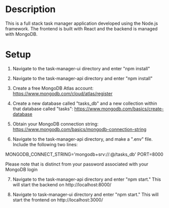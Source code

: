 # Description

This is a full stack task manager application developed using the Node.js framework. The frontend is built with React and the backend is managed with MongoDB.

# Setup

1. Navigate to the task-manager-ui directory and enter "npm install"

2. Navigate to the task-manager-api directory and enter "npm install"

3. Create a free MongoDB Atlas account: https://www.mongodb.com/cloud/atlas/register

4. Create a new database called "tasks_db" and a new collection within that database called "tasks": https://www.mongodb.com/basics/create-database

5. Obtain your MongoDB connection string: https://www.mongodb.com/basics/mongodb-connection-string

6. Navigate to the task-manager-api directory, and make a ".env" file. Include the following two lines:

MONGODB_CONNECT_STRING='mongodb+srv://<MongoDBUserName>:<MongoDBDatabasePassword>@<MongoDBConnectionString>/tasks_db'
PORT=8000

Please note that <MongoDBDatabasePassword> is distinct from your password associated with your MongoDB login

7. Navigate to the task-manager-api directory and enter "npm start." This will start the backend on http://localhost:8000/

8. Navigate to task-manager-ui directory and enter "npm start." This will start the frontend on http://localhost:3000/